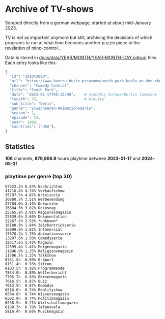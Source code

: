 # Archive of TV-shows

Scraped directly from a german webpage, started at about mid-January 2023.

TV is not as important anymore but still, archiving the decisions of which programs to run at what time
becomes another puzzle piece in the revelation of mind-control.. 

Data is stored in [docs/data/YEAR/MONTH/YEAR-MONTH-DAY.ndjson](docs/data/) files. 
Each entry looks like this:

```python
{
  "id": "181043890", 
  "url": "https://www.hoerzu.de/tv-programm/south-park-kohle-an-den-chefkoch/bid_181043890/", 
  "channel": "Comedy Central", 
  "title": "South Park", 
  "date": "2023-01-17T05:15:00",    # probably Europe/Berlin timezone 
  "length": 25,                     # minutes 
  "sub_title": "Serie", 
  "genre": "Erwachsenen-Animationsserie", 
  "season": 2, 
  "episode": 14, 
  "year": 1998, 
  "countries": ["USA"],
}
```

## Statistics

**108** channels, **879,896.8** hours playtime between **2023-01-17** and **2024-05-31**


### playtime per genre (top 30)

    57522.2h 6.54% Nachrichten
    41716.4h 4.74% Verkaufsshow
    35797.5h 4.07% Krimiserie
    30880.7h 3.51% Werbesendung
    27704.0h 3.15% Dokureihe
    26604.3h 3.02% Dokusoap
    25565.8h 2.91% Regionalmagazin
    22839.6h 2.60% Dokumentation
    22267.5h 2.53% *unknown*
    16180.9h 1.84% Zeichentrickserie
    15999.9h 1.82% Infomercial
    15678.2h 1.78% Animationsserie
    13207.6h 1.50% Comedyserie
    12517.6h 1.42% Magazin
    12399.4h 1.41% Morgenmagazin
    11896.0h 1.35% Religionsmagazin
    11706.7h 1.33% Talkshow
    8731.5h  0.99% E-Sport
    8151.4h  0.93% Sitcom
    8103.5h  0.92% Programmende
    7834.0h  0.89% Wetterbericht
    7705.7h  0.88% Börsenmagazin
    7616.5h  0.87% Quiz
    7613.9h  0.87% Komödie
    6516.0h  0.74% Realityshow
    6504.6h  0.74% Wissensmagazin
    6502.9h  0.74% Politikmagazin
    6238.9h  0.71% Wirtschaftsmagazin
    6188.3h  0.70% Telenovela
    5816.4h  0.66% Musikmagazin
